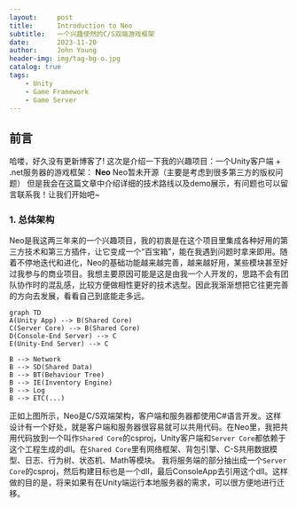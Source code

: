 ```yaml
---
layout:     post
title:      Introduction to Neo
subtitle:   一个兴趣使然的C/S双端游戏框架
date:       2023-11-20
author:     John Young
header-img: img/tag-bg-o.jpg
catalog: true
tags:
    - Unity
    - Game Framework
    - Game Server
---
```


## 前言

哈喽，好久没有更新博客了!
这次是介绍一下我的兴趣项目：一个Unity客户端 + \.net服务器的游戏框架： **Neo**
Neo暂未开源（主要是考虑到很多第三方的版权问题）
但是我会在这篇文章中介绍详细的技术路线以及demo展示，有问题也可以留言联系我！让我们开始吧~

### 1. 总体架构

<!--- 去掉“--\>”里的反斜杠时mermaid diagram生效：
```mermaid
graph TD
A(Client Core) --\> B(Shared Core)
C(Server Core) --\> B(Shared Core)
D(Console Server) --\> C
E(UnityEnd Server) --\> C
F(UnityEnd Client) --\> A

B --\> Network
B --\> SD(Shared Data)
B --\> BT(Behaviour Tree)
B --\> IE(Inventory Engine)
B --\> GE(Grid Engine)
B --\> ETC(...)
```
-->

Neo是我这两三年来的一个兴趣项目，我的初衷是在这个项目里集成各种好用的第三方技术和第三方插件，让它变成一个“百宝箱”，能在我遇到问题时拿来即用。随着不停地迭代和进化，Neo的基础功能越来越完善，越来越好用，某些模块甚至好过我参与的商业项目。我想主要原因可能是这是由我一个人开发的，思路不会有团队协作时的混乱感，比较方便做相性更好的技术选型。因此我渐渐想把它往更完善的方向去发展，看看自己到底能走多远。

```mermaid
graph TD
A(Unity App) --> B(Shared Core)
C(Server Core) --> B(Shared Core)
D(Console-End Server) --> C
E(Unity-End Server) --> C

B --> Network
B --> SD(Shared Data)
B --> BT(Behaviour Tree)
B --> IE(Inventory Engine)
B --> Log
B --> ETC(...)
```

正如上图所示，Neo是C/S双端架构，客户端和服务器都使用C#语言开发。这样设计有一个好处，就是客户端和服务器很容易就可以共用代码。在Neo里，我把共用代码放到一个叫作`Shared Core`的csproj，Unity客户端和`Server Core`都依赖于这个工程生成的dll。在`Shared Core`里有网络框架、背包引擎、C-S共用数据模型、日志、行为树、状态机、Math等模块。
我将服务端的部分抽出成一个`Server Core`的csproj，然后构建目标也是一个dll，最后ConsoleApp去引用这个dll。这样做的目的是，将来如果有在Unity端运行本地服务器的需求，可以很方便地进行迁移。